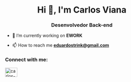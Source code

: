 <h1 align="center">Hi 👋, I'm Carlos Viana</h1>
<h3 align="center">Desenvolvedor Back-end</h3>

- 🔭 I’m currently working on **EWORK**

- 📫 How to reach me **eduardostrink@gmail.com**

<h3 align="left">Connect with me:</h3>
<p align="left">
<a href="https://linkedin.com/in/carlos-eduardo-alves-viana/" target="blank"><img align="center" src="https://raw.githubusercontent.com/rahuldkjain/github-profile-readme-generator/master/src/images/icons/Social/linked-in-alt.svg" alt="carlos-eduardo-alves-viana/" height="30" width="40" /></a>
</p>
